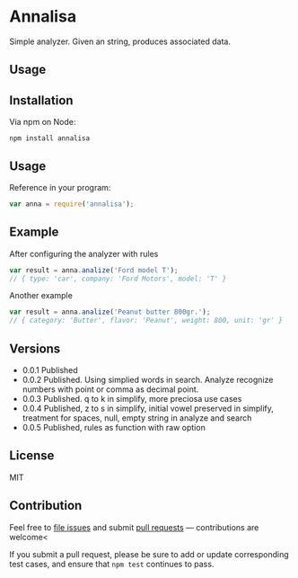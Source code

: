 # Annalisa

Simple analyzer. Given an string, produces associated data.

## Usage

## Installation

Via npm on Node:

```
npm install annalisa
```

## Usage

Reference in your program:

```js
var anna = require('annalisa');
```

## Example

After configuring the analyzer with rules
```js
var result = anna.analize('Ford model T');
// { type: 'car', company: 'Ford Motors', model: 'T' }
```

Another example
```js
var result = anna.analize('Peanut butter 800gr.');
// { category: 'Butter', flavor: 'Peanut', weight: 800, unit: 'gr' }
```

## Versions

- 0.0.1 Published
- 0.0.2 Published. Using simplied words in search. Analyze recognize numbers with point or comma as decimal point.
- 0.0.3 Published. q to k in simplify, more preciosa use cases
- 0.0.4 Published, z to s in simplify, initial vowel preserved in simplify, treatment for spaces, null, empty string
in analyze and search
- 0.0.5 Published, rules as function with raw option

## License

MIT

## Contribution

Feel free to [file issues](https://github.com/ajlopez/Annalisa) and submit
[pull requests](https://github.com/ajlopez/Annalisa/pulls) — contributions are
welcome<

If you submit a pull request, please be sure to add or update corresponding
test cases, and ensure that `npm test` continues to pass.


